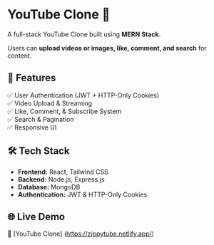 #  YouTube Clone 🎥

A full-stack YouTube Clone built using **MERN Stack**. 

Users can **upload videos or images, like, comment, and search** for content.

## 🚀 Features  
✅ User Authentication (JWT + HTTP-Only Cookies)  
✅ Video Upload & Streaming  
✅ Like, Comment, & Subscribe System  
✅ Search & Pagination  
✅ Responsive UI  

## 🛠 Tech Stack  
- **Frontend:** React, Tailwind CSS  
- **Backend:** Node.js, Express.js  
- **Database:** MongoDB  
- **Authentication:** JWT & HTTP-Only Cookies

## 🌐 Live Demo  
🔗 [YouTube Clone] (https://zippytube.netlify.app/)
